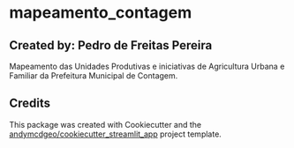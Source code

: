 # mapeamento_contagem
## Created by: Pedro de Freitas Pereira

Mapeamento das Unidades Produtivas e iniciativas de Agricultura Urbana e Familiar da Prefeitura Municipal de Contagem.


## Credits

This package was created with Cookiecutter and the [andymcdgeo/cookiecutter_streamlit_app](https://github.com/andymcdgeo/cookiecutter-streamlit) project template.
